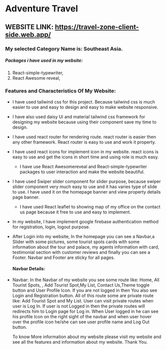 # Adventure Travel

## WEBSITE LINK: https://travel-zone-client-side.web.app/

### My selected Category Name is: Southeast Asia.

##### Packages i have used in my website:

1. React-simple-typewriter,
2. React Awesome reveal,

### Features and Characteristics Of My Website:

- I have used tailwind css for this project. Because tailwind css is much easier
  to use and easy to design and easy to make website responsive.

- I have also used daisy Ui and material tailwind css framework for designing my
  website because using their component save my time to design.

- I have used react router for rendering route. react router is easier then any
  other framework. React router is easy to use and work it property.

- I have used react icons for implement icon in my website. react icons is easy
  to use and get the icons in short time and using role is much easy.

  - I have use React Awesomereveal and React-simple-typewriter packages to user
    interaction and make the website beautiful.

- I have used Swiper slider component for slider purpose, because swiper slider
  component very much easy to use and it has varies type of slide to use. I have
  used it on the homepage banner and view property details page banner.

  - I have used React leaflet to showing map of my office on the contact us page
    because it free to use and easy to implement.

- In my website, I have implement google firebase authentication method for
  registration, login, logout purpose.

- After Login into my website, In the homepage you can see a Navbar,a Slider
  with some pictures, some tourist spots cards with some information about the
  tour and palace, my agents information with card, testimonial section with
  customer reviews and finally you can see a Footer. Navbar and Footer are
  sticky for all pages.

  #### Navbar Details:

- Navbar: In the Navbar of my website you see some route like: Home, All Tourist
  Spots, , Add Tourist Spot,My List, Contact Us,Theme toggle button and User
  Profile Icon. If you are not logged in then You also see Login and
  Registration button. All of this route some are private route like: Add
  Tourist Spot and My List. User can visit private routes when user is Log In.
  If user is not Logged in then the private routes will redirects him to Login
  page for Log in. When User logged in he can see his profile Icon on the right
  sight of the navbar and when user hover over the profile icon he/she can see
  user profile name and Log Out button.

  To know More information about my website please visit my website and see all
  the features and information about my website. Thank You.

